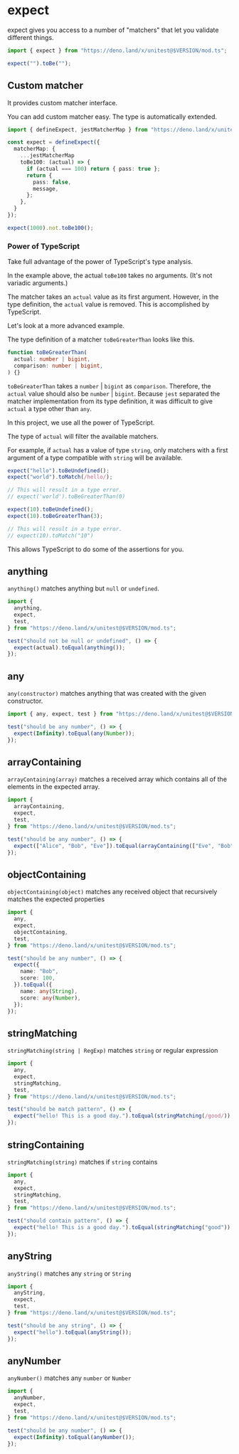 # expect

expect gives you access to a number of "matchers" that let you validate
different things.

```ts
import { expect } from "https://deno.land/x/unitest@$VERSION/mod.ts";

expect("").toBe("");
```

## Custom matcher

It provides custom matcher interface.

You can add custom matcher easy. The type is automatically extended.

```ts
import { defineExpect, jestMatcherMap } from "https://deno.land/x/unitest@$VERSION/mod.ts";

const expect = defineExpect({
  matcherMap: {
    ...jestMatcherMap
    toBe100: (actual) => {
      if (actual === 100) return { pass: true };
      return {
        pass: false,
        message,
      };
    },
  }
});

expect(1000).not.toBe100();
```

### Power of TypeScript

Take full advantage of the power of TypeScript's type analysis.

In the example above, the actual `toBe100` takes no arguments. (It's not
variadic arguments.)

The matcher takes an `actual` value as its first argument. However, in the type
definition, the `actual` value is removed. This is accomplished by TypeScript.

Let's look at a more advanced example.

The type definition of a matcher `toBeGreaterThan` looks like this.

```ts
function toBeGreaterThan(
  actual: number | bigint,
  comparison: number | bigint,
) {}
```

`toBeGreaterThan` takes a `number` | `bigint` as `comparison`. Therefore, the
`actual` value should also be `number` | `bigint`. Because `jest` separated the
matcher implementation from its type definition, it was difficult to give
`actual` a type other than `any`.

In this project, we use all the power of TypeScript.

The type of `actual` will filter the available matchers.

For example, if `actual` has a value of type `string`, only matchers with a
first argument of a type compatible with `string` will be available.

```ts
expect("hello").toBeUndefined();
expect("world").toMatch(/hello/);

// This will result in a type error.
// expect('world').toBeGreaterThan(0)
```

```ts
expect(10).toBeUndefined();
expect(10).toBeGreaterThan(3);

// This will result in a type error.
// expect(10).toMatch("10")
```

This allows TypeScript to do some of the assertions for you.

## anything

`anything()` matches anything but `null` or `undefined`.

```ts
import {
  anything,
  expect,
  test,
} from "https://deno.land/x/unitest@$VERSION/mod.ts";

test("should not be null or undefined", () => {
  expect(actual).toEqual(anything());
});
```

## any

`any(constructor)` matches anything that was created with the given constructor.

```ts
import { any, expect, test } from "https://deno.land/x/unitest@$VERSION/mod.ts";

test("should be any number", () => {
  expect(Infinity).toEqual(any(Number));
});
```

## arrayContaining

`arrayContaining(array)` matches a received array which contains all of the
elements in the expected array.

```ts
import {
  arrayContaining,
  expect,
  test,
} from "https://deno.land/x/unitest@$VERSION/mod.ts";

test("should be any number", () => {
  expect(["Alice", "Bob", "Eve"]).toEqual(arrayContaining(["Eve", "Bob"]));
});
```

## objectContaining

`objectContaining(object)` matches any received object that recursively matches
the expected properties

```ts
import {
  any,
  expect,
  objectContaining,
  test,
} from "https://deno.land/x/unitest@$VERSION/mod.ts";

test("should be any number", () => {
  expect({
    name: "Bob",
    score: 100,
  }).toEqual({
    name: any(String),
    score: any(Number),
  });
});
```

## stringMatching

`stringMatching(string | RegExp)` matches `string` or regular expression

```ts
import {
  any,
  expect,
  stringMatching,
  test,
} from "https://deno.land/x/unitest@$VERSION/mod.ts";

test("should be match pattern", () => {
  expect("hello! This is a good day.").toEqual(stringMatching(/good/));
});
```

## stringContaining

`stringMatching(string)` matches if `string` contains

```ts
import {
  any,
  expect,
  stringMatching,
  test,
} from "https://deno.land/x/unitest@$VERSION/mod.ts";

test("should contain pattern", () => {
  expect("hello! This is a good day.").toEqual(stringMatching("good"));
});
```

## anyString

`anyString()` matches any `string` or `String`

```ts
import {
  anyString,
  expect,
  test,
} from "https://deno.land/x/unitest@$VERSION/mod.ts";

test("should be any string", () => {
  expect("hello").toEqual(anyString());
});
```

## anyNumber

`anyNumber()` matches any `number` or `Number`

```ts
import {
  anyNumber,
  expect,
  test,
} from "https://deno.land/x/unitest@$VERSION/mod.ts";

test("should be any number", () => {
  expect(Infinity).toEqual(anyNumber());
});
```
